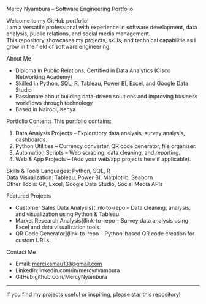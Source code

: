 Mercy Nyambura – Software Engineering Portfolio

Welcome to my GitHub portfolio!  
I am a versatile professional with experience in software development, data analysis, public relations, and social media management.  
This repository showcases my projects, skills, and technical capabilitie as I grow in the field of software engineering.



About Me
- Diploma in Public Relations, Certified in Data Analytics (Cisco Networking Academy)
- Skilled in Python, SQL, R, Tableau, Power BI, Excel, and Google Data Studio
- Passionate about building data-driven solutions and improving business workflows through technology
- Based in Nairobi, Kenya



Portfolio Contents
This portfolio contains:
1. Data Analysis Projects – Exploratory data analysis, survey analysis, dashboards.
2. Python Utilities – Currency converter, QR code generator, file organizer.
3. Automation Scripts – Web scraping, data cleaning, and reporting.
4. Web & App Projects – (Add your web/app projects here if applicable).



Skills & Tools
Languages: Python, SQL, R  
Data Visualization: Tableau, Power BI, Matplotlib, Seaborn  
Other Tools: Git, Excel, Google Data Studio, Social Media APIs



Featured Projects
- Customer Sales Data Analysis](link-to-repo – Data cleaning, analysis, and visualization using Python & Tableau.
- Market Research Analysis](link-to-repo – Survey data analysis using Excel and data visualization tools.
- QR Code Generator](link-to-repo – Python-based QR code creation for custom URLs.


 Contact Me
- Email: mercikamau131@gmail.com  
- LinkedIn:linkedin.com/in/mercynyambura 
- GitHub:github.com/MercyNyambura 

---

If you find my projects useful or inspiring, please star this repository!
